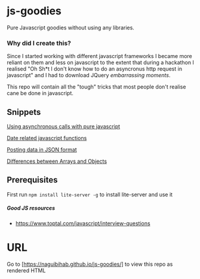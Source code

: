 # js-goodies
Pure Javascript goodies without using any libraries.

### Why did I create this?
Since I started working with different javascript frameworks I became more reliant on them and less on javascript to the extent that during a hackathon I realised "Oh Sh*t I don't know how to do an asyncronus http request in javascript" and I had to download JQuery *embarrassing moments*.

This repo will contain all the "tough" tricks that most people don't realise cane be done in javascript.

## Snippets
[Using asynchronous calls with pure javascript](snippets/async.html)

[Date related javascript functions](snippets/date.html)

[Posting data in JSON format](snippets/form.html)

[Differences between Arrays and Objects](snippets/arrays-and-objects.html)

## Prerequisites
First run `npm install lite-server -g` to install lite-server and use it

##### Good JS resources
- https://www.toptal.com/javascript/interview-questions

# URL
Go to [https://naguibihab.github.io/js-goodies/] to view this repo as rendered HTML
